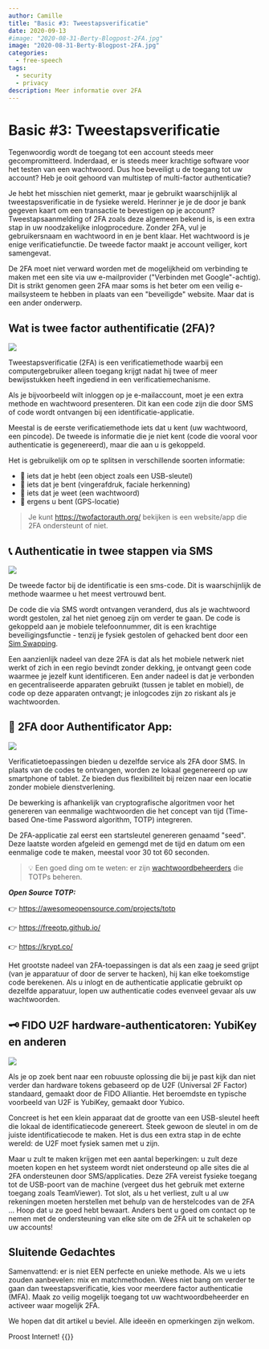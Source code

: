 ```yaml
---
author: Camille
title: "Basic #3: Tweestapsverificatie"
date: 2020-09-13
#image: "2020-08-31-Berty-Blogpost-2FA.jpg"
image: "2020-08-31-Berty-Blogpost-2FA.jpg"
categories:
  - free-speech
tags:
  - security
  - privacy
description: Meer informatie over 2FA
---
```


# Basic #3: Tweestapsverificatie


Tegenwoordig wordt de toegang tot een account steeds meer gecompromitteerd. Inderdaad, er is steeds meer krachtige software voor het testen van een wachtwoord. Dus hoe beveiligt u de toegang tot uw account? Heb je ooit gehoord van multistep of multi-factor authenticatie?

Je hebt het misschien niet gemerkt, maar je gebruikt waarschijnlijk al tweestapsverificatie in de fysieke wereld. Herinner je je de door je bank gegeven kaart om een transactie te bevestigen op je account? Tweestapsaanmelding of 2FA zoals deze algemeen bekend is, is een extra stap in uw noodzakelijke inlogprocedure. Zonder 2FA, vul je gebruikersnaam en wachtwoord in en je bent klaar. Het wachtwoord is je enige verificatiefunctie. De tweede factor maakt je account veiliger, kort samengevat.

De 2FA moet niet verward worden met de mogelijkheid om verbinding te maken met een site via uw e-mailprovider ("Verbinden met Google"-achtig). Dit is strikt genomen geen 2FA maar soms is het beter om een veilig e-mailsysteem te hebben in plaats van een "beveiligde" website. Maar dat is een ander onderwerp.

## Wat is twee factor authentificatie (2FA)?

![](https://i.imgur.com/MJUVRuw.jpg)

Tweestapsverificatie (2FA) is een verificatiemethode waarbij een computergebruiker alleen toegang krijgt nadat hij twee of meer bewijsstukken heeft ingediend in een verificatiemechanisme.

Als je bijvoorbeeld wilt inloggen op je e-mailaccount, moet je een extra methode en wachtwoord presenteren. Dit kan een code zijn die door SMS of code wordt ontvangen bij een identificatie-applicatie.

Meestal is de eerste verificatiemethode iets dat u kent (uw wachtwoord, een pincode). De tweede is informatie die je niet kent (code die vooral voor authenticatie is gegenereerd), maar die aan u is gekoppeld.

Het is gebruikelijk om op te splitsen in verschillende soorten informatie:
- 🔑 iets dat je hebt (een object zoals een USB-sleutel)
- 🐾 iets dat je bent (vingerafdruk, faciale herkenning)
- 🧠 iets dat je weet (een wachtwoord)
- 📍 ergens u bent (GPS-locatie)


> Je kunt https://twofactorauth.org/ bekijken is een website/app die 2FA ondersteunt of niet.

## 📞 Authenticatie in twee stappen via SMS

![](https://i.imgur.com/uuqGxCp.jpg)


De tweede factor bij de identificatie is een sms-code. Dit is waarschijnlijk de methode waarmee u het meest vertrouwd bent.

De code die via SMS wordt ontvangen veranderd, dus als je wachtwoord wordt gestolen, zal het niet genoeg zijn om verder te gaan. De code is gekoppeld aan je mobiele telefoonnummer, dit is een krachtige beveiligingsfunctie - tenzij je fysiek gestolen of gehacked bent door een [Sim Swapping](https://berty.tech/blog/sim-swapping/).

Een aanzienlijk nadeel van deze 2FA is dat als het mobiele netwerk niet werkt of zich in een regio bevindt zonder dekking, je ontvangt geen code waarmee je jezelf kunt identificeren. Een ander nadeel is dat je verbonden en gecentraliseerde apparaten gebruikt (tussen je tablet en mobiel), de code op deze apparaten ontvangt; je inlogcodes zijn zo riskant als je wachtwoorden.


## 📱 2FA door Authentificator App:

![](https://i.imgur.com/YuRNDY0.jpg)


Verificatietoepassingen bieden u dezelfde service als 2FA door SMS. In plaats van de codes te ontvangen, worden ze lokaal gegenereerd op uw smartphone of tablet. Ze bieden dus flexibiliteit bij reizen naar een locatie zonder mobiele dienstverlening.

De bewerking is afhankelijk van cryptografische algoritmen voor het genereren van eenmalige wachtwoorden die het concept van tijd (Time-based One-time Password algorithm, TOTP) integreren.

De 2FA-applicatie zal eerst een startsleutel genereren genaamd "seed". Deze laatste worden afgeleid en gemengd met de tijd en datum om een eenmalige code te maken, meestal voor 30 tot 60 seconden.

> 💡 Een goed ding om te weten: er zijn [wachtwoordbeheerders](https://berty.tech/blog/best-password-manager/) die TOTPs beheren.

***Open Source TOTP:***

👉 https://awesomeopensource.com/projects/totp

👉 https://freeotp.github.io/

👉 https://krypt.co/

Het grootste nadeel van 2FA-toepassingen is dat als een zaag je seed grijpt (van je apparatuur of door de server te hacken), hij kan elke toekomstige code berekenen. Als u inlogt en de authenticatie applicatie gebruikt op dezelfde apparatuur, lopen uw authenticatie codes evenveel gevaar als uw wachtwoorden.


## 🗝️ FIDO U2F hardware-authenticatoren: YubiKey en anderen

![](https://i.imgur.com/ZzJa77a.png)


Als je op zoek bent naar een robuuste oplossing die bij je past kijk dan niet verder dan hardware tokens gebaseerd op de U2F (Universal 2F Factor) standaard, gemaakt door de FIDO Alliantie. Het beroemdste en typische voorbeeld van U2F is YubiKey, gemaakt door Yubico.

Concreet is het een klein apparaat dat de grootte van een USB-sleutel heeft die lokaal de identificatiecode genereert. Steek gewoon de sleutel in om de juiste identificatiecode te maken. Het is dus een extra stap in de echte wereld: de U2F moet fysiek samen met u zijn.

Maar u zult te maken krijgen met een aantal beperkingen: u zult deze moeten kopen en het systeem wordt niet ondersteund op alle sites die al 2FA ondersteunen door SMS/applicaties. Deze 2FA vereist fysieke toegang tot de USB-poort van de machine (vergeet dus het gebruik met externe toegang zoals TeamViewer). Tot slot, als u het verliest, zult u al uw rekeningen moeten herstellen met behulp van de herstelcodes van de 2FA ... Hoop dat u ze goed hebt bewaart. Anders bent u goed om contact op te nemen met de ondersteuning van elke site om de 2FA uit te schakelen op uw accounts!


## Sluitende Gedachtes

Samenvattend: er is niet EEN perfecte en unieke methode. Als we u iets zouden aanbevelen: mix en matchmethoden. Wees niet bang om verder te gaan dan tweestapsverificatie, kies voor meerdere factor authenticatie (MFA). Maak zo veilig mogelijk toegang tot uw wachtwoordbeheerder en activeer waar mogelijk 2FA.

We hopen dat dit artikel u beviel. Alle ideeën en opmerkingen zijn welkom.

Proost Internet!
{{<tweet id="1291024965630939136">}}

